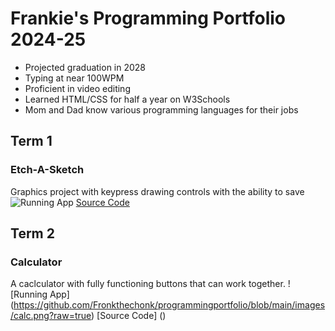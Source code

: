 # Frankie's Programming Portfolio 2024-25
* Projected graduation in 2028
* Typing at near 100WPM
* Proficient in video editing
* Learned HTML/CSS for half a year on W3Schools
* Mom and Dad know various programming languages for their jobs

## Term 1
### Etch-A-Sketch
Graphics project with keypress drawing controls with the ability to save
![Running App]()
[Source Code]()
## Term 2
### Calculator
A caclculator with fully functioning buttons that can work together. 
![Running App] (https://github.com/Fronkthechonk/programmingportfolio/blob/main/images/calc.png?raw=true)
[Source Code] ()
